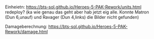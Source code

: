 Einheietn: https://bts-sol.github.io/Heroes-5-PAK-Rework/units.html
redeploy? (ka wie genau das geht aber hab jetzt eig alle. Konnte Matron (Dun 6,unauf) und Ravager (Dun 4,links) die Bilder nicht gefunden)

Damageberechnung: https://bts-sol.github.io/Heroes-5-PAK-Rework/damage.html
